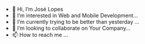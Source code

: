 - 👋 Hi, I’m José Lopes
- 👀 I’m interested in Web and Mobile Development...
- 🌱 I’m currently trying to be better than yesterday ...
- 💞️ I’m looking to collaborate on Your Company...
- 📫 How to reach me ...

<!---
curioussdev/curioussdev is a ✨ special ✨ repository because its `README.md` (this file) appears on your GitHub profile.
You can click the Preview link to take a look at your changes.
--->
